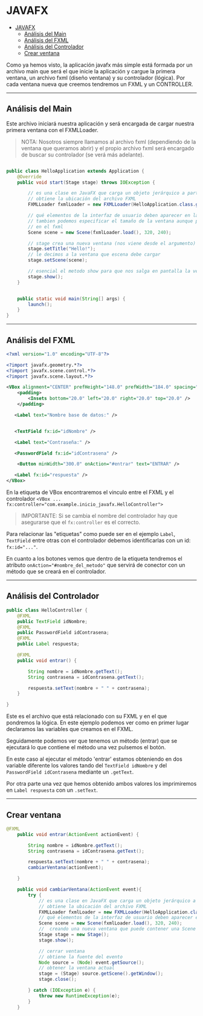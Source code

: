
# JAVAFX

- [JAVAFX](#javafx)
  - [Análisis del Main](#análisis-del-main)
  - [Análisis del FXML](#análisis-del-fxml)
  - [Análisis del Controlador](#análisis-del-controlador)
  - [Crear ventana](#crear-ventana)

Como ya hemos visto, la aplicación javafx más simple está formada por un archivo main que será el que inicie la aplicación y cargue la primera ventana, un archivo fxml (diseño ventana) y su controlador (lógica). Por cada ventana nueva que creemos tendremos un FXML y un CONTROLLER.

---

## Análisis del Main
Este archivo iniciará nuestra aplicación y será encargada de cargar nuestra primera ventana con el FXMLLoader.

> NOTA: Nosotros siempre llamamos al archivo fxml (dependiendo de la ventana que queramos abrir) y el propio archivo fxml será encargado de buscar su controlador (se verá más adelante).

```java

public class HelloApplication extends Application {
    @Override
    public void start(Stage stage) throws IOException {

        // es una clase en JavaFX que carga un objeto jerárquico a partir de un documento XML (FXML).
        // obtiene la ubicación del archivo FXML
        FXMLLoader fxmlLoader = new FXMLLoader(HelloApplication.class.getResource("hello-view.fxml"));

        // qué elementos de la interfaz de usuario deben aparecer en la ventana y cómo deben organizarse.
        // tambien podemos especificar el tamaño de la ventana aunque podemos suprimirlo y especificarlo
        // en el fxml
        Scene scene = new Scene(fxmlLoader.load(), 320, 240);

        // stage crea una nueva ventana (nos viene desde el argumento)
        stage.setTitle("Hello!");
        // le decimos a la ventana que escena debe cargar
        stage.setScene(scene);

        // esencial el metodo show para que nos salga en pantalla la ventana
        stage.show();
    }


    public static void main(String[] args) {
        launch();
    }
}

```

---

## Análisis del FXML

```xml
<?xml version="1.0" encoding="UTF-8"?>

<?import javafx.geometry.*?>
<?import javafx.scene.control.*?>
<?import javafx.scene.layout.*?>

<VBox alignment="CENTER" prefHeight="148.0" prefWidth="184.0" spacing="20.0" xmlns="http://javafx.com/javafx/11.0.14-internal" xmlns:fx="http://javafx.com/fxml/1" fx:controller="com.example.inicio_javafx.HelloController">
    <padding>
        <Insets bottom="20.0" left="20.0" right="20.0" top="20.0" />
    </padding>

   <Label text="Nombre base de datos:" />


   <TextField fx:id="idNombre" />

   <Label text="Contraseña:" />

   <PasswordField fx:id="idContrasena" />

    <Button minWidth="300.0" onAction="#entrar" text="ENTRAR" />

   <Label fx:id="respuesta" />
</VBox>


```

En la etiqueta de VBox encontraremos el vinculo entre el FXML y el controlador `<VBox ... fx:controller="com.example.inicio_javafx.HelloController">`

> IMPORTANTE: Si se cambia el nombre del controlador hay que asegurarse que el `fx:controller` es el correcto.

Para relacionar las "etiquetas" como puede ser en el ejemplo `Label`, `TextField` entre otras con el controlador debemos identificarlas con un id: `fx:id="..."`.

En cuanto a los botones vemos que dentro de la etiqueta tendremos el atributo `onAction="#nombre_del_metodo"` que servirá de conector con un método que se creará en el controlador.

---

## Análisis del Controlador

```java
public class HelloController {
    @FXML
    public TextField idNombre;
    @FXML
    public PasswordField idContrasena;
    @FXML
    public Label respuesta;

    @FXML
    public void entrar() {

        String nombre = idNombre.getText();
        String contrasena = idContrasena.getText();

        respuesta.setText(nombre + " " + contrasena);
    }

}
```

Este es el archivo que está relacionado con su FXML y en el que pondremos la lógica. En este ejemplo podemos ver como en primer lugar declaramos las variables que creamos en el FXML.

Seguidamente podemos ver que tenemos un método (entrar) que se ejecutará lo que contiene el método una vez pulsemos el botón. 

En este caso al ejecutar el método 'entrar' estamos obteniendo en dos variable diferente los valores tando del `TextField idNombre` y del `PasswordField idContrasena` mediante un `.getText`.

Por otra parte una vez que hemos obtenido ambos valores los imprimiremos en `Label respuesta` con un `.setText`.

---

## Crear ventana

```java
@FXML
    public void entrar(ActionEvent actionEvent) {

        String nombre = idNombre.getText();
        String contrasena = idContrasena.getText();

        respuesta.setText(nombre + " " + contrasena);
        cambiarVentana(actionEvent);

    }

    public void cambiarVentana(ActionEvent event){
        try {
            // es una clase en JavaFX que carga un objeto jerárquico a partir de un documento XML (FXML).
            // obtiene la ubicación del archivo FXML
            FXMLLoader fxmlLoader = new FXMLLoader(HelloApplication.class.getResource("ejemplo.fxml"));
            // qué elementos de la interfaz de usuario deben aparecer en la ventana y cómo deben organizarse.
            Scene scene = new Scene(fxmlLoader.load(), 320, 240);
            //  creando una nueva ventana que puede contener una Scene
            Stage stage = new Stage();
            stage.show();

            // cerrar ventana
            // obtiene la fuente del evento
            Node source = (Node) event.getSource();
            // obtener la ventana actual
            stage = (Stage) source.getScene().getWindow();
            stage.close();

        } catch (IOException e) {
            throw new RuntimeException(e);
        }
    }
```










